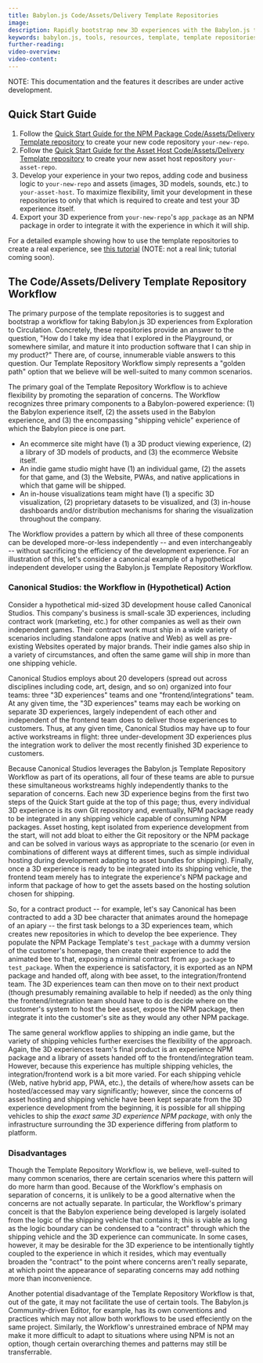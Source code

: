 ```yaml
---
title: Babylon.js Code/Assets/Delivery Template Repositories
image: 
description: Rapidly bootstrap new 3D experiences with the Babylon.js template repositories.
keywords: babylon.js, tools, resources, template, template repositories
further-reading:
video-overview:
video-content:
---
```


NOTE: This documentation and the features it describes are under active
development.

## Quick Start Guide

1. Follow the 
[Quick Start Guide for the NPM Package Code/Assets/Delivery Template repository](https://github.com/BabylonJS/npm-package-template#quick-start-guide)
to create your new code repository `your-new-repo`.
2. Follow the 
[Quick Start Guide for the Asset Host Code/Assets/Delivery Template repository](https://github.com/BabylonJS/asset-host-template#quick-start-guide)
to create your new asset host repository `your-asset-repo`.
3. Develop your experience in your two repos, adding code and business 
logic to `your-new-repo` and assets (images, 3D models, sounds, etc.) to 
`your-asset-host`. To maximize flexibility, limit your development in these 
repositories to only that which is required to create and test your 3D 
experience itself.
4. Export your 3D experience from `your-new-repo`'s `app_package` as an NPM
package in order to integrate it with the experience in which it will ship.

For a detailed example showing how to use the template repositories to 
create a real experience, see [this tutorial]() (NOTE: not a real link;
tutorial coming soon).

## The Code/Assets/Delivery Template Repository Workflow

The primary purpose of the template repositories is to suggest and bootstrap
a workflow for taking Babylon.js 3D experiences from Exploration to 
Circulation. Concretely, these repositories provide an answer to the 
question, "How do I take my idea that I explored in the Playground, or 
somewhere similar, and mature it into production software that I can ship 
in my product?" There are, of course, innumerable viable answers to this 
question. Our Template Repository Workflow simply represents a "golden path"
option that we believe will be well-suited to many common scenarios.

The primary goal of the Template Repository Workflow is to achieve
flexibility by promoting the separation of concerns. The Workflow recognizes
three primary components to a Babylon-powered experience: (1) the Babylon 
experience itself, (2) the assets used in the Babylon experience, and (3) 
the encompassing "shipping vehicle" experience of which the Babylon piece 
is one part.

- An ecommerce site might have (1) a 3D product viewing experience, (2) a 
library of 3D models of products, and (3) the ecommerce Website itself.
- An indie game studio might have (1) an individual game, (2) the assets 
for that game, and (3) the Website, PWAs, and native applications in which 
that game will be shipped.
- An in-house visualizations team might have (1) a specific 3D 
visualization, (2) proprietary datasets to be visualized, and (3) in-house 
dashboards and/or distribution mechanisms for sharing the visualization 
throughout the company.

The Workflow provides a pattern by which all three of these components can
be developed more-or-less independently -- and even interchangeably -- 
without sacrificing the efficiency of the development experience. For an 
illustration of this, let's consider a canonical example of a hypothetical
independent developer using the Babylon.js Template Repository Workflow.

### Canonical Studios: the Workflow in (Hypothetical) Action

Consider a hypothetical mid-sized 3D development house called Canonical 
Studios. This company's business is small-scale 3D experiences, including
contract work (marketing, etc.) for other companies as well as their own
independent games. Their contract work must ship in a wide variety of 
scenarios including standalone apps (native and Web) as well as 
pre-existing Websites operated by major brands. Their indie games also 
ship in a variety of circumstances, and often the same game will ship in 
more than one shipping vehicle.

Canonical Studios employs about 20 developers (spread out across 
disciplines including code, art, design, and so on) organized into four
teams: three "3D experiences" teams and one "frontend/integrations" team.
At any given time, the "3D experiences" teams may each be working on 
separate 3D experiences, largely independent of each other and independent 
of the frontend team does to deliver those experiences to customers. Thus,
at any given time, Canonical Studios may have up to four active workstreams
in flight: three under-development 3D experiences plus the integration 
work to deliver the most recently finished 3D experience to customers.

Because Canonical Studios leverages the Babylon.js Template Repository
Workflow as part of its operations, all four of these teams are able to
pursue these simultaneous workstreams highly independently thanks to the
separation of concerns. Each new 3D experience begins from the first two
steps of the Quick Start guide at the top of this page; thus, every 
individual 3D experience is its own Git repository and, eventually,
NPM package ready to be integrated in any shipping vehicle capable of 
consuming NPM packages. Asset hosting, kept isolated from experience 
development from the start, will not add bloat to either the Git repository
or the NPM package and can be solved in various ways as appropriate to the
scenario (or even in combinations of different ways at different times, 
such as simple individual hosting during development adapting to asset
bundles for shipping). Finally, once a 3D experience is ready to be 
integrated into its shipping vehicle, the frontend team merely has to 
integrate the experience's NPM package and inform that package of how to 
get the assets based on the hosting solution chosen for shipping.

So, for a contract product -- for example, let's say Canonical has been 
contracted to add a 3D bee character that animates around the homepage
of an apiary -- the first task belongs to a 3D experiences team, which
creates new repositories in which to develop the bee experience. They 
populate the NPM Package Template's `test_package` with a dummy version
of the customer's homepage, then create their experience to add the animated
bee to that, exposing a minimal contract from `app_package` to 
`test_package`. When the experience is satisfactory, it is exported as an 
NPM package and handed off, along with bee asset, to the 
integration/frontend team. The 3D experiences team can then move on to their
next product (though presumably remaining available to help if needed) as
the only thing the frontend/integration team should have to do is decide 
where on the customer's system to host the bee asset, expose the NPM 
package, then integrate it into the customer's site as they would any other
NPM package.

The same general workflow applies to shipping an indie game, but the variety
of shipping vehicles further exercises the flexibility of the approach.
Again, the 3D experiences team's final product is an experience NPM package
and a library of assets handed off to the frontend/integration team. 
However, because this experience has multiple shipping vehicles, the 
integration/frontend work is a bit more varied. For each shipping vehicle 
(Web, native hybrid app, PWA, etc.), the details of where/how assets can
be hosted/accessed may vary significantly; however, since the concerns of
asset hosting and shipping vehicle have been kept separate from the 3D
experience development from the beginning, it is possible for all shipping
vehicles to ship the *exact same 3D experience NPM package*, with only the
infrastructure surrounding the 3D experience differing from platform to 
platform.

### Disadvantages

Though the Template Repository Workflow is, we believe, well-suited to many 
common scenarios, there are certain scenarios where this pattern will do 
more harm than good. Because of the Workflow's emphasis on separation of
concerns, it is unlikely to be a good alternative when the concerns are not 
actually separate. In particular, the Workflow's primary conceit is that
the Babylon experience being developed is largely isolated from the logic 
of the shipping vehicle that contains it; this is viable as long as the
logic boundary can be condensed to a "contract" through which the shipping
vehicle and the 3D experience can communicate. In some cases, however, it 
may be desirable for the 3D experience to be intentionally tightly coupled
to the experience in which it resides, which may eventually broaden the
"contract" to the point where concerns aren't really separate, at which 
point the appearance of separating concerns may add nothing more than
inconvenience.

Another potential disadvantage of the Template Repository Workflow is that,
out of the gate, it may not facilitate the use of certain tools. The 
Babylon.js Community-driven Editor, for example, has its own conventions 
and practices which may not allow both workflows to be used effeciently
on the same project. Similarly, the Workflow's unrestrained embrace of NPM
may make it more difficult to adapt to situations where using NPM is not
an option, though certain overarching themes and patterns may still be
transferrable.
